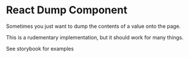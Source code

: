 # React Dump Component

Sometimes you just want to dump the contents of a value onto the page.

This is a rudementary implementation, but it should work for many things.

See storybook for examples

